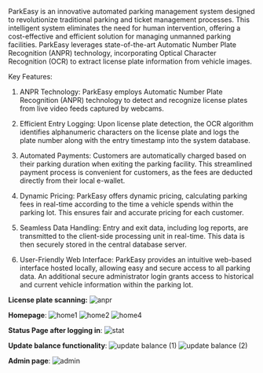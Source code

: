 ParkEasy is an innovative automated parking management system designed to revolutionize traditional parking and ticket management processes. This intelligent system eliminates the need for human intervention, offering a cost-effective and efficient solution for managing unmanned parking facilities. ParkEasy leverages state-of-the-art Automatic Number Plate Recognition (ANPR) technology, incorporating Optical Character Recognition (OCR) to extract license plate information from vehicle images.

Key Features:

1. ANPR Technology: ParkEasy employs Automatic Number Plate Recognition (ANPR) technology to detect and recognize license plates from live video feeds captured by webcams.

2. Efficient Entry Logging: Upon license plate detection, the OCR algorithm identifies alphanumeric characters on the license plate and logs the plate number along with the entry timestamp into the system database.

3. Automated Payments: Customers are automatically charged based on their parking duration when exiting the parking facility. This streamlined payment process is convenient for customers, as the fees are deducted directly from their local e-wallet.

4. Dynamic Pricing: ParkEasy offers dynamic pricing, calculating parking fees in real-time according to the time a vehicle spends within the parking lot. This ensures fair and accurate pricing for each customer.

5. Seamless Data Handling: Entry and exit data, including log reports, are transmitted to the client-side processing unit in real-time. This data is then securely stored in the central database server.

6. User-Friendly Web Interface: ParkEasy provides an intuitive web-based interface hosted locally, allowing easy and secure access to all parking data. An additional secure administrator login grants access to historical and current vehicle information within the parking lot.

**License plate scanning:**
![anpr](https://github.com/Jeeyaa/Automatic-ParkingSystem-ParkEasy/assets/128837492/8e7768c2-f414-4d40-9e61-15ed182e5661)

**Homepage**:
![home1](https://github.com/Jeeyaa/Automatic-ParkingSystem-ParkEasy/assets/128837492/63fdcfea-b6bd-46b6-86fd-9553b211331b)
![home2](https://github.com/Jeeyaa/Automatic-ParkingSystem-ParkEasy/assets/128837492/6e8ab0d9-7751-47a7-950b-22fe08d83a53)
![home4](https://github.com/Jeeyaa/Automatic-ParkingSystem-ParkEasy/assets/128837492/a0284d0b-2190-4342-a1b7-549933c6075d)

**Status Page after logging in**:
![stat](https://github.com/Jeeyaa/Automatic-ParkingSystem-ParkEasy/assets/128837492/f8d47911-52b1-4247-b86f-627e68d9b1db)

**Update balance functionality**:
![update balance (1)](https://github.com/Jeeyaa/Automatic-ParkingSystem-ParkEasy/assets/128837492/5cbe1414-a1e2-438e-a22b-c44375f2b255)
![update balance (2)](https://github.com/Jeeyaa/Automatic-ParkingSystem-ParkEasy/assets/128837492/0a335cae-7e2a-456e-8a42-0fbbaee09288)

**Admin page**:
![admin](https://github.com/Jeeyaa/Automatic-ParkingSystem-ParkEasy/assets/128837492/85c16887-99b5-46e6-9676-6abff22e75d5)







